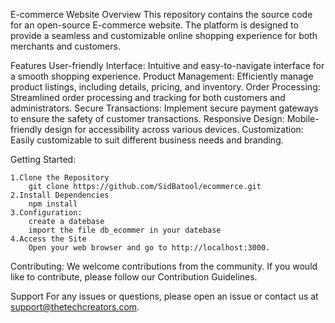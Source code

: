 E-commerce Website
Overview
This repository contains the source code for an open-source E-commerce website. The platform is designed to provide a seamless and customizable online shopping experience for both merchants and customers.

Features
User-friendly Interface: Intuitive and easy-to-navigate interface for a smooth shopping experience.
Product Management: Efficiently manage product listings, including details, pricing, and inventory.
Order Processing: Streamlined order processing and tracking for both customers and administrators.
Secure Transactions: Implement secure payment gateways to ensure the safety of customer transactions.
Responsive Design: Mobile-friendly design for accessibility across various devices.
Customization: Easily customizable to suit different business needs and branding.

Getting Started:

	1.Clone the Repository
		git clone https://github.com/SidBatool/ecommerce.git
	2.Install Dependencies
		npm install	
	3.Configuration:
		create a datebase
		import the file db_ecommer in your datebase
	4.Access the Site
		Open your web browser and go to http://localhost:3000.

Contributing:
We welcome contributions from the community. If you would like to contribute, please follow our Contribution Guidelines.



Support
For any issues or questions, please open an issue or contact us at support@thetechcreators.com.

